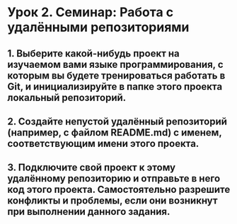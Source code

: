 # Урок 2. Семинар: Работа с удалёнными репозиториями
## 1. Выберите какой-нибудь проект на изучаемом вами языке программирования, с которым вы будете тренироваться работать в Git, и инициализируйте в папке этого проекта локальный репозиторий.

## 2. Создайте непустой удалённый репозиторий (например, с файлом README.md) с именем, соответствующим имени этого проекта.

## 3. Подключите свой проект к этому удалённому репозиторию и отправьте в него код этого проекта. Самостоятельно разрешите конфликты и проблемы, если они возникнут при выполнении данного задания.
